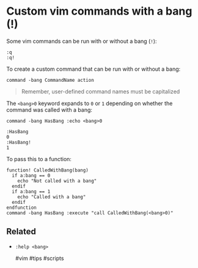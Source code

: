 # Custom vim commands with a bang (!)

Some vim commands can be run with or without a bang (`!`):
```vim
:q
:q!
```

To create a custom command that can be run with or without a bang:
```vim
command -bang CommandName action
```

> Remember, user-defined command names must be capitalized

The `<bang>0` keyword expands to `0` or `1` depending on whether the command was called with a bang:
```vim
command -bang HasBang :echo <bang>0

:HasBang
0
:HasBang!
1
```

To pass this to a function:
```vim
function! CalledWithBang(bang)
  if a:bang == 0
    echo "Not called with a bang"
  endif
  if a:bang == 1
    echo "Called with a bang"
  endif
endfunction
command -bang HasBang :execute "call CalledWithBang(<bang>0)"
```

## Related

* `:help <bang>`

    #vim #tips #scripts
